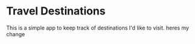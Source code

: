 # Travel Destinations

This is a simple app to keep track of destinations I'd like to visit.
heres my change

